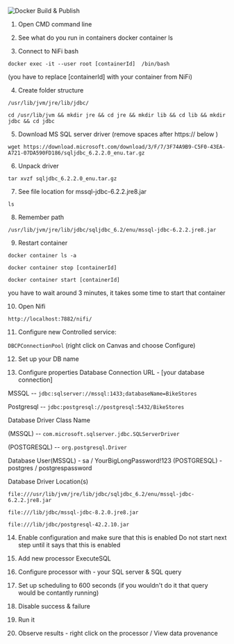 ![Docker Build & Publish](https://github.com/ChandanGhosh/nifibigdata/workflows/Docker%20Build%20&%20Publish/badge.svg)


1) Open CMD command line 

2) See what do you run in containers 
 docker container ls 


3) Connect to NiFi bash

`docker exec -it --user root [containerId]  /bin/bash`

 (you have to replace [containerId] with your container from NiFi) 

4) Create folder structure 

`/usr/lib/jvm/jre/lib/jdbc/`
 
 `cd /usr/lib/jvm && mkdir jre && cd jre && mkdir lib && cd lib && mkdir jdbc && cd jdbc`  


5) Download MS SQL server driver (remove spaces after https://  below )

`wget https://download.microsoft.com/download/3/F/7/3F74A9B9-C5F0-43EA-A721-07DA590FD186/sqljdbc_6.2.2.0_enu.tar.gz`


6) Unpack driver 

`tar xvzf sqljdbc_6.2.2.0_enu.tar.gz`
 

7) See file location for mssql-jdbc-6.2.2.jre8.jar

`ls`

8) Remember path

`/usr/lib/jvm/jre/lib/jdbc/sqljdbc_6.2/enu/mssql-jdbc-6.2.2.jre8.jar`

9) Restart container

 `docker container ls -a`
 
 `docker container stop [containerId]`
 
 `docker container start [containerId]`

 you have to wait around 3 minutes, it takes some time to start that container
 
10) Open Nifi

`http://localhost:7882/nifi/`


11) Configure new Controlled service: 

`DBCPConnectionPool`  (right click on Canvas and choose Configure)

12) Set up your DB name 

13) Configure properties
Database Connection URL - [your database connection]

 
MSSQL         --  `jdbc:sqlserver://mssql:1433;databaseName=BikeStores`


Postgresql    --  `jdbc:postgresql://postgresql:5432/BikeStores`
    

 Database Driver Class Name
 
 (MSSQL)      -- `com.microsoft.sqlserver.jdbc.SQLServerDriver`
 
 (POSTGRESQL) -- `org.postgresql.Driver`
                           
 Database User(MSSQL) - sa / YourBigLongPassword!123
            (POSTGRESQL) - postgres / postgrespassword
 
 Database Driver Location(s) 
 
`file:///usr/lib/jvm/jre/lib/jdbc/sqljdbc_6.2/enu/mssql-jdbc-6.2.2.jre8.jar`
 
`file:///lib/jdbc/mssql-jdbc-8.2.0.jre8.jar`

`file:///lib/jdbc/postgresql-42.2.10.jar`

14) Enable configuration and make sure that this is enabled 
 Do not start next step until it says that this is enabled


15) Add new processor ExecuteSQL 


16) Configure processor with - your SQL server & SQL query 

17) Set up scheduling to 600 seconds (if you wouldn't do it that query would be contantly running)

18) Disable success & failure 

19) Run it 

20) Observe results - right click on the processor / View data provenance
